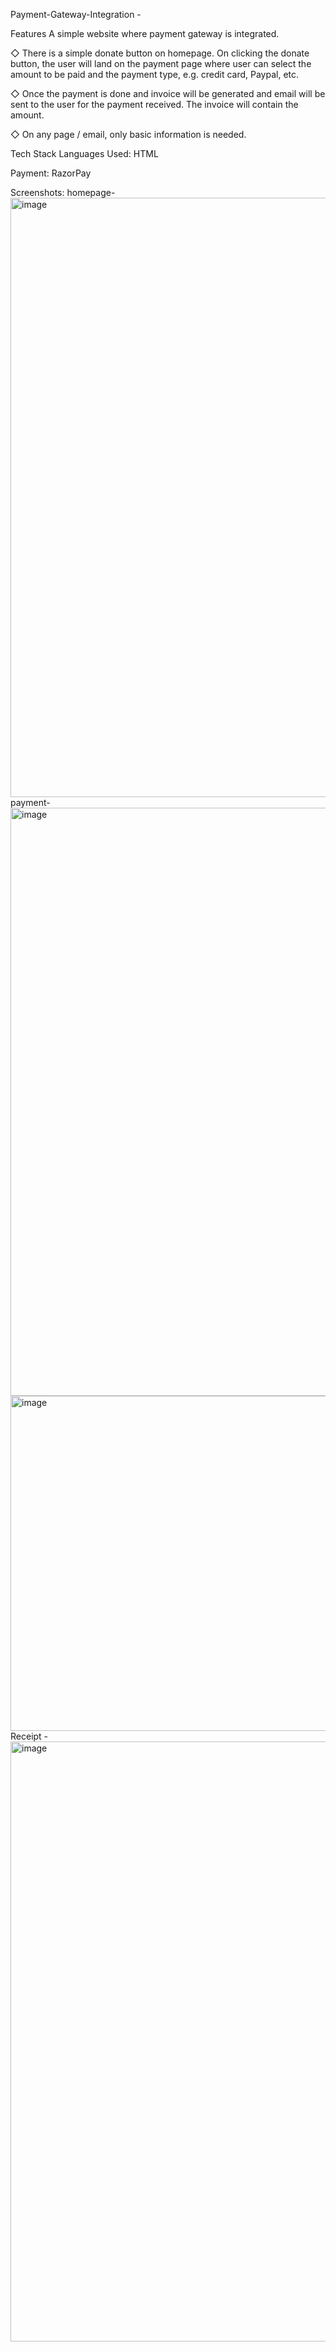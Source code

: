 
Payment-Gateway-Integration - 

Features
A simple website where payment gateway is integrated.

◇ There is a simple donate button on homepage. On clicking the donate button, the user will land on the payment page where user can select the amount to be paid and the payment type, e.g. credit card, Paypal, etc.

◇ Once the payment is done and invoice will be generated and email will be sent to the user for the payment received. The invoice will contain the amount.

◇ On any page / email, only basic information is needed.

Tech Stack
Languages Used: HTML

Payment: RazorPay

Screenshots:
homepage-
<img width="959" alt="image" src="https://user-images.githubusercontent.com/84771860/207407976-b6a53674-a969-4e53-aeaf-f7ddb0884882.png">
payment-
<img width="941" alt="image" src="https://user-images.githubusercontent.com/84771860/207408296-834a6a82-dac1-49bc-96d9-717c098ab07c.png">
<img width="536" alt="image" src="https://user-images.githubusercontent.com/84771860/207408622-11f331a9-fa4d-48e8-a7dc-b9d451ca588b.png">
Receipt -
<img width="960" alt="image" src=" ">

